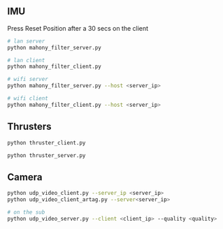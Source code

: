 ## IMU

Press Reset Position after a 30 secs on the client
```bash
# lan server
python mahony_filter_server.py
```
```bash
# lan client
python mahony_filter_client.py
```

```bash
# wifi server
python mahony_filter_server.py --host <server_ip>
```
```bash
# wifi client
python mahony_filter_client.py --host <server_ip>
```

## Thrusters

```bash
python thruster_client.py
```
```bash
python thruster_server.py
```

## Camera
```bash
python udp_video_client.py --server_ip <server_ip>
python udp_video_client_artag.py --server<server_ip>
```
```bash
# on the sub
python udp_video_server.py --client <client_ip> --quality <quality>
```
